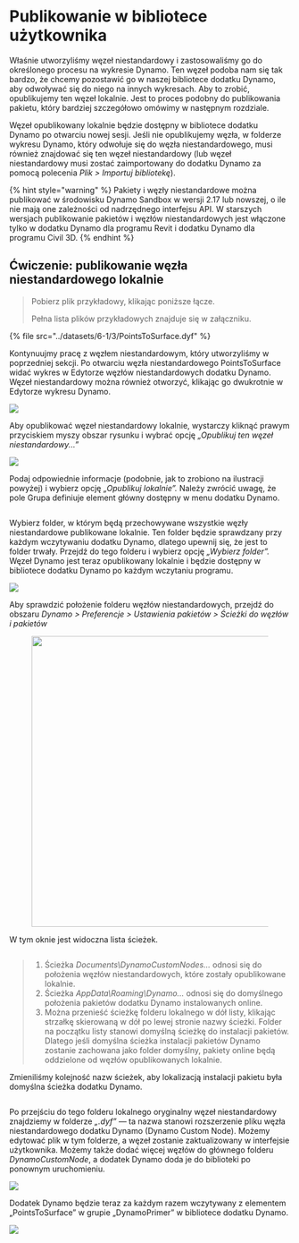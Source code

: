 # Publikowanie w bibliotece użytkownika 

Właśnie utworzyliśmy węzeł niestandardowy i zastosowaliśmy go do określonego procesu na wykresie Dynamo. Ten węzeł podoba nam się tak bardzo, że chcemy pozostawić go w naszej bibliotece dodatku Dynamo, aby odwoływać się do niego na innych wykresach. Aby to zrobić, opublikujemy ten węzeł lokalnie. Jest to proces podobny do publikowania pakietu, który bardziej szczegółowo omówimy w następnym rozdziale.

Węzeł opublikowany lokalnie będzie dostępny w bibliotece dodatku Dynamo po otwarciu nowej sesji. Jeśli nie opublikujemy węzła, w folderze wykresu Dynamo, który odwołuje się do węzła niestandardowego, musi również znajdować się ten węzeł niestandardowy (lub węzeł niestandardowy musi zostać zaimportowany do dodatku Dynamo za pomocą polecenia _Plik > Importuj bibliotekę_).

{% hint style="warning" %} Pakiety i węzły niestandardowe można publikować w środowisku Dynamo Sandbox w wersji 2.17 lub nowszej, o ile nie mają one zależności od nadrzędnego interfejsu API. W starszych wersjach publikowanie pakietów i węzłów niestandardowych jest włączone tylko w dodatku Dynamo dla programu Revit i dodatku Dynamo dla programu Civil 3D. {% endhint %}

## Ćwiczenie: publikowanie węzła niestandardowego lokalnie

> Pobierz plik przykładowy, klikając poniższe łącze.
>
> Pełna lista plików przykładowych znajduje się w załączniku.

{% file src="../datasets/6-1/3/PointsToSurface.dyf" %}

Kontynuujmy pracę z węzłem niestandardowym, który utworzyliśmy w poprzedniej sekcji. Po otwarciu węzła niestandardowego PointsToSurface widać wykres w Edytorze węzłów niestandardowych dodatku Dynamo. Węzeł niestandardowy można również otworzyć, klikając go dwukrotnie w Edytorze wykresu Dynamo.

![](../images/6-1/3/publishcustomnodelocally01.jpg)

Aby opublikować węzeł niestandardowy lokalnie, wystarczy kliknąć prawym przyciskiem myszy obszar rysunku i wybrać opcję _„Opublikuj ten węzeł niestandardowy...”_

![](../images/6-1/3/publishcustomnodeexercise-02.jpg)

Podaj odpowiednie informacje (podobnie, jak to zrobiono na ilustracji powyżej) i wybierz opcję _„Opublikuj lokalnie”._ Należy zwrócić uwagę, że pole Grupa definiuje element główny dostępny w menu dodatku Dynamo.

<figure><img src="../../.gitbook/assets/publish_a_package.png" alt=""><figcaption></figcaption></figure>

Wybierz folder, w którym będą przechowywane wszystkie węzły niestandardowe publikowane lokalnie. Ten folder będzie sprawdzany przy każdym wczytywaniu dodatku Dynamo, dlatego upewnij się, że jest to folder trwały. Przejdź do tego folderu i wybierz opcję _„Wybierz folder”._ Węzeł Dynamo jest teraz opublikowany lokalnie i będzie dostępny w bibliotece dodatku Dynamo po każdym wczytaniu programu.

![](../images/6-1/3/publishcustomnodeexercise-04.jpg)

Aby sprawdzić położenie folderu węzłów niestandardowych, przejdź do obszaru _Dynamo > Preferencje > Ustawienia pakietów > Ścieżki do węzłów i pakietów_

<figure><img src="../../.gitbook/assets/settings.png" alt="" width="520"><figcaption></figcaption></figure>

W tym oknie jest widoczna lista ścieżek.

<figure><img src="../../.gitbook/assets/package-locations.png" alt=""><figcaption></figcaption></figure>

> 1. Ścieżka _Documents\\DynamoCustomNodes..._ odnosi się do położenia węzłów niestandardowych, które zostały opublikowane lokalnie.
> 2. Ścieżka _AppData\\Roaming\\Dynamo..._ odnosi się do domyślnego położenia pakietów dodatku Dynamo instalowanych online.
> 3. Można przenieść ścieżkę folderu lokalnego w dół listy, klikając strzałkę skierowaną w dół po lewej stronie nazwy ścieżki. Folder na początku listy stanowi domyślną ścieżkę do instalacji pakietów. Dlatego jeśli domyślna ścieżka instalacji pakietów Dynamo zostanie zachowana jako folder domyślny, pakiety online będą oddzielone od węzłów opublikowanych lokalnie.

Zmieniliśmy kolejność nazw ścieżek, aby lokalizacją instalacji pakietu była domyślna ścieżka dodatku Dynamo.

<figure><img src="../../.gitbook/assets/updated-package-locations.png" alt=""><figcaption></figcaption></figure>

Po przejściu do tego folderu lokalnego oryginalny węzeł niestandardowy znajdziemy w folderze _„.dyf”_ — ta nazwa stanowi rozszerzenie pliku węzła niestandardowego dodatku Dynamo (Dynamo Custom Node). Możemy edytować plik w tym folderze, a węzeł zostanie zaktualizowany w interfejsie użytkownika. Możemy także dodać więcej węzłów do głównego folderu _DynamoCustomNode_, a dodatek Dynamo doda je do biblioteki po ponownym uruchomieniu.

![](../images/6-1/3/publishcustomnodeexercise-08.jpg)

Dodatek Dynamo będzie teraz za każdym razem wczytywany z elementem „PointsToSurface” w grupie „DynamoPrimer” w bibliotece dodatku Dynamo.

![](../images/6-1/3/publishcustomnodeexercise-09.jpg)
